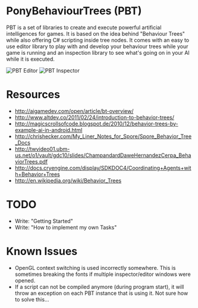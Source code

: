 PonyBehaviourTrees (PBT)
========================

PBT is a set of libraries to create and execute powerful artificial intelligences for games.
It is based on the idea behind "Behaviour Trees" while also offering C# scripting inside tree nodes.
It comes with an easy to use editor library to play with and develop your behaviour trees while your game is running
and an inspection library to see what's going on in your AI while it is executed.

![PBT Editor](http://andsz.de/i/20140622030049456.png)
![PBT Inspector](http://andsz.de/i/20140622030929222.png)


Resources
=========

- http://aigamedev.com/open/article/bt-overview/
- http://www.altdev.co/2011/02/24/introduction-to-behavior-trees/
- http://magicscrollsofcode.blogspot.de/2010/12/behavior-trees-by-example-ai-in-android.html
- http://chrishecker.com/My_Liner_Notes_for_Spore/Spore_Behavior_Tree_Docs
- http://twvideo01.ubm-us.net/o1/vault/gdc10/slides/ChampandardDaweHernandezCerpa_BehaviorTrees.pdf
- http://docs.cryengine.com/display/SDKDOC4/Coordinating+Agents+with+Behavior+Trees
- http://en.wikipedia.org/wiki/Behavior_Trees


TODO
====

- Write: "Getting Started"
- Write: "How to implement my own Tasks"


Known Issues
============

- OpenGL context switching is used incorrectly somewhere. This is sometimes breaking the fonts if multiple inspector/editor windows were opened.
- If a script can not be compiled anymore (during program start), it will throw an exception on each PBT instance that is using it. Not sure how to solve this...